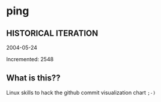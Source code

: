 # ping

## HISTORICAL ITERATION
2004-05-24

Incremented: 2548

## What is this?? 
Linux skills to hack the github commit visualization chart `;-)`
